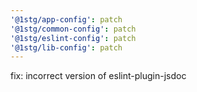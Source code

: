 ```yaml
---
'@1stg/app-config': patch
'@1stg/common-config': patch
'@1stg/eslint-config': patch
'@1stg/lib-config': patch
---
```


fix: incorrect version of eslint-plugin-jsdoc
